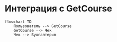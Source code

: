 # Интеграция с GetCourse

```mermaid
flowchart TD
    Пользователь --> GetCourse
    GetCourse --> Чек
    Чек --> Бухгалтерия
```